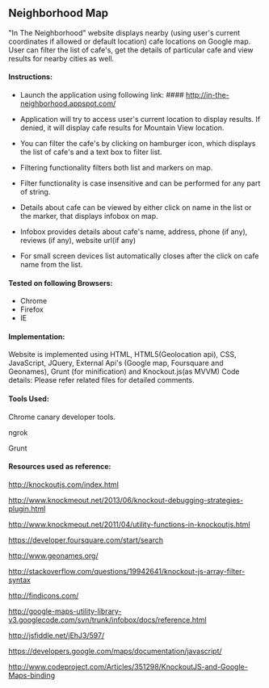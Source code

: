 ## Neighborhood Map

"In The Neighborhood" website displays nearby (using user's current coordinates if allowed or default location) cafe locations on Google map. User can filter the list of cafe's, get the details of particular cafe and view results for nearby cities as well.

#### Instructions:

 * Launch the application using following link:
		#### http://in-the-neighborhood.appspot.com/

 * Application will try to access user's current location to display results. If denied, it will display cafe results for 		Mountain View location.

 * You can filter the cafe's by clicking on hamburger icon, which displays the list of cafe's and a text box to filter list.

 * Filtering functionality filters both list and markers on map.

 * Filter functionality is case insensitive and can be performed for any part of string.

 * Details about cafe can be viewed by either click on name in the list or the marker, that displays infobox on map.

 * Infobox provides details about cafe's name, address, phone (if any), reviews (if any), website url(if any)

 * For small screen devices list automatically closes after the click on cafe name from the list.

#### Tested on following Browsers:
 * Chrome
 * Firefox
 * IE

#### Implementation:
Website is implemented using HTML, HTML5(Geolocation api), CSS, JavaScript, JQuery, External Api's (Google map, Foursquare and Geonames), Grunt (for minification) and Knockout.js(as MVVM)
Code details: Please refer related files for detailed comments.

#### Tools Used:

Chrome canary developer tools.

ngrok

Grunt

#### Resources used as reference:

http://knockoutjs.com/index.html

http://www.knockmeout.net/2013/06/knockout-debugging-strategies-plugin.html

http://www.knockmeout.net/2011/04/utility-functions-in-knockoutjs.html

https://developer.foursquare.com/start/search

http://www.geonames.org/

http://stackoverflow.com/questions/19942641/knockout-js-array-filter-syntax

http://findicons.com/

http://google-maps-utility-library-v3.googlecode.com/svn/trunk/infobox/docs/reference.html

http://jsfiddle.net/jEhJ3/597/

https://developers.google.com/maps/documentation/javascript/

http://www.codeproject.com/Articles/351298/KnockoutJS-and-Google-Maps-binding
